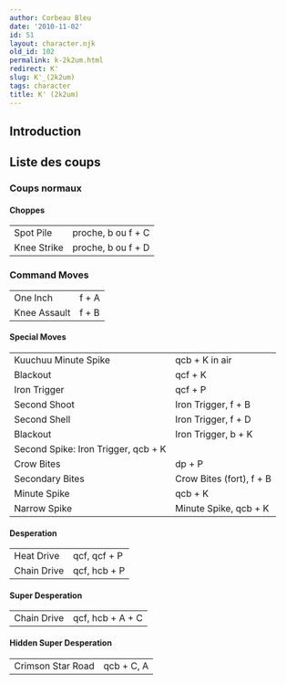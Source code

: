 ```yaml
---
author: Corbeau Bleu
date: '2010-11-02'
id: 51
layout: character.njk
old_id: 102
permalink: k-2k2um.html
redirect: K'
slug: K'_(2k2um)
tags: character
title: K' (2k2um)
---
```


## Introduction

## Liste des coups

### Coups normaux

#### Choppes

|             |                    |
|-------------|--------------------|
| Spot Pile   | proche, b ou f + C |
| Knee Strike | proche, b ou f + D |

### Command Moves

|              |       |
|--------------|-------|
| One Inch     | f + A |
| Knee Assault | f + B |

#### Special Moves

|                                     |                          |
|-------------------------------------|--------------------------|
| Kuuchuu Minute Spike                | qcb + K in air           |
| Blackout                            | qcf + K                  |
| Iron Trigger                        | qcf + P                  |
| Second Shoot                        | Iron Trigger, f + B      |
| Second Shell                        | Iron Trigger, f + D      |
| Blackout                            | Iron Trigger, b + K      |
| Second Spike: Iron Trigger, qcb + K |                          |
| Crow Bites                          | dp + P                   |
| Secondary Bites                     | Crow Bites (fort), f + B |
| Minute Spike                        | qcb + K                  |
| Narrow Spike                        | Minute Spike, qcb + K    |

#### Desperation

|             |              |
|-------------|--------------|
| Heat Drive  | qcf, qcf + P |
| Chain Drive | qcf, hcb + P |

#### Super Desperation

|             |                  |
|-------------|------------------|
| Chain Drive | qcf, hcb + A + C |

#### Hidden Super Desperation

|                   |            |
|-------------------|------------|
| Crimson Star Road | qcb + C, A |